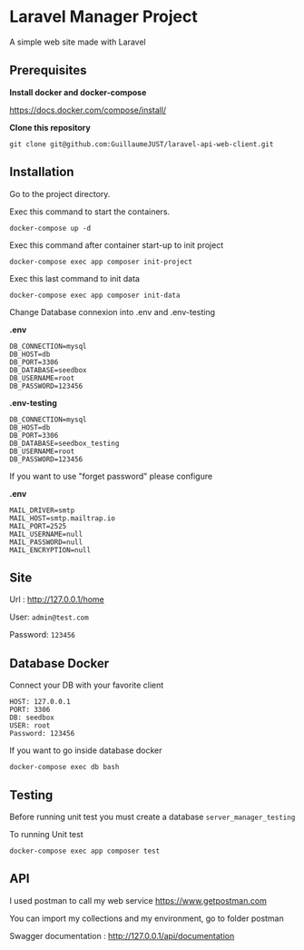 # Laravel Manager Project

A simple web site made with Laravel

## Prerequisites

**Install docker and docker-compose**

https://docs.docker.com/compose/install/

**Clone this repository**

```
git clone git@github.com:GuillaumeJUST/laravel-api-web-client.git
```

## Installation

Go to the project directory.

Exec this command to start the containers.

```
docker-compose up -d
```

Exec this command after container start-up to init project

```
docker-compose exec app composer init-project
```

Exec this last command to init data

```
docker-compose exec app composer init-data
```

Change Database connexion into .env and .env-testing

**.env**
```
DB_CONNECTION=mysql
DB_HOST=db
DB_PORT=3306
DB_DATABASE=seedbox
DB_USERNAME=root
DB_PASSWORD=123456
```

**.env-testing**
```
DB_CONNECTION=mysql
DB_HOST=db
DB_PORT=3306
DB_DATABASE=seedbox_testing
DB_USERNAME=root
DB_PASSWORD=123456
```

If you want to use "forget password" please configure 

**.env**
```
MAIL_DRIVER=smtp
MAIL_HOST=smtp.mailtrap.io
MAIL_PORT=2525
MAIL_USERNAME=null
MAIL_PASSWORD=null
MAIL_ENCRYPTION=null
```

## Site 

Url : http://127.0.0.1/home

User: ```admin@test.com```

Password: ```123456```

## Database Docker

Connect your DB with your favorite client

```
HOST: 127.0.0.1
PORT: 3306
DB: seedbox
USER: root
Password: 123456
```

If you want to go inside database docker

```
docker-compose exec db bash
```

## Testing 

Before running unit test you must create a database ```server_manager_testing```

To running Unit test
```
docker-compose exec app composer test
```

## API 

I used postman to call my web service https://www.getpostman.com

You can import my collections and my environment, go to folder postman

Swagger documentation : http://127.0.0.1/api/documentation
